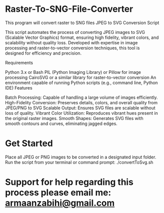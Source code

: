 # Raster-To-SNG-File-Converter
This program will convert raster to SNG files
JPEG to SVG Conversion Script

This script automates the process of converting JPEG images to SVG (Scalable Vector Graphics) format, ensuring high fidelity, vibrant colors, and scalability without quality loss. Developed with expertise in image processing and raster-to-vector conversion techniques, this tool is designed for efficiency and precision.

Requirements

Python 3.x or Bash
PIL (Python Imaging Library) or Pillow for image processing
CairoSVG or a similar library for raster-to-vector conversion
An environment capable of running Python scripts (e.g., command line, Python IDE)
Features

Batch Processing: Capable of handling a large volume of images efficiently.
High-Fidelity Conversion: Preserves details, colors, and overall quality from JPEG/PNG to SVG
Scalable Output: Ensures SVG files are scalable without loss of quality.
Vibrant Color Utilization: Reproduces vibrant hues present in the original raster images.
Smooth Shapes: Generates SVG files with smooth contours and curves, eliminating jagged edges.
# Get Started
Place all JPEG or PNG images to be converted in a designated input folder.
Run the script from your terminal or command prompt: ./convertToSvg.sh  
# Support for help regarding this process please email me: armaanzabihi@gmail.com
